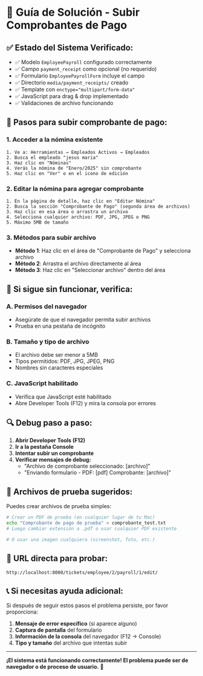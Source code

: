 # 🔧 Guía de Solución - Subir Comprobantes de Pago

## ✅ **Estado del Sistema Verificado:**

- ✅ Modelo `EmployeePayroll` configurado correctamente
- ✅ Campo `payment_receipt` como opcional (no requerido)
- ✅ Formulario `EmployeePayrollForm` incluye el campo
- ✅ Directorio `media/payment_receipts/` creado
- ✅ Template con `enctype="multipart/form-data"`
- ✅ JavaScript para drag & drop implementado
- ✅ Validaciones de archivo funcionando

## 🎯 **Pasos para subir comprobante de pago:**

### 1. **Acceder a la nómina existente**
```
1. Ve a: Herramientas → Empleados Activos → Empleados
2. Busca el empleado "jesus maria"
3. Haz clic en "Nóminas"
4. Verás la nómina de "Enero/2025" sin comprobante
5. Haz clic en "Ver" o en el icono de edición
```

### 2. **Editar la nómina para agregar comprobante**
```
1. En la página de detalle, haz clic en "Editar Nómina"
2. Busca la sección "Comprobante de Pago" (segunda área de archivos)
3. Haz clic en esa área o arrastra un archivo
4. Selecciona cualquier archivo: PDF, JPG, JPEG o PNG
5. Máximo 5MB de tamaño
```

### 3. **Métodos para subir archivo**
- **Método 1**: Haz clic en el área de "Comprobante de Pago" y selecciona archivo
- **Método 2**: Arrastra el archivo directamente al área
- **Método 3**: Haz clic en "Seleccionar archivo" dentro del área

## 🐛 **Si sigue sin funcionar, verifica:**

### A. **Permisos del navegador**
- Asegúrate de que el navegador permita subir archivos
- Prueba en una pestaña de incógnito

### B. **Tamaño y tipo de archivo**
- El archivo debe ser menor a 5MB
- Tipos permitidos: PDF, JPG, JPEG, PNG
- Nombres sin caracteres especiales

### C. **JavaScript habilitado**
- Verifica que JavaScript esté habilitado
- Abre Developer Tools (F12) y mira la consola por errores

## 🔍 **Debug paso a paso:**

1. **Abrir Developer Tools (F12)**
2. **Ir a la pestaña Console**
3. **Intentar subir un comprobante**
4. **Verificar mensajes de debug:**
   - "Archivo de comprobante seleccionado: [archivo]"
   - "Enviando formulario - PDF: [pdf] Comprobante: [archivo]"

## 📁 **Archivos de prueba sugeridos:**

Puedes crear archivos de prueba simples:
```bash
# Crear un PDF de prueba (en cualquier lugar de tu Mac)
echo "Comprobante de pago de prueba" > comprobante_test.txt
# Luego cambiar extensión a .pdf o usar cualquier PDF existente

# O usar una imagen cualquiera (screenshot, foto, etc.)
```

## 🚀 **URL directa para probar:**
```
http://localhost:8000/tickets/employee/2/payroll/1/edit/
```

## 📞 **Si necesitas ayuda adicional:**

Si después de seguir estos pasos el problema persiste, por favor proporciona:

1. **Mensaje de error específico** (si aparece alguno)
2. **Captura de pantalla** del formulario
3. **Información de la consola** del navegador (F12 → Console)
4. **Tipo y tamaño** del archivo que intentas subir

---

**¡El sistema está funcionando correctamente! El problema puede ser de navegador o de proceso de usuario.** 🎉